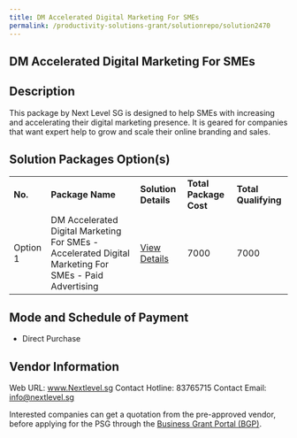 ```yaml
---
title: DM Accelerated Digital Marketing For SMEs
permalink: /productivity-solutions-grant/solutionrepo/solution2470
---
```


## DM Accelerated Digital Marketing For SMEs

## Description

This package by Next Level SG is designed to help SMEs with increasing and accelerating their digital marketing presence. It is geared for companies that want expert help to grow and scale their online branding and sales.

## Solution Packages Option(s)

<table>
<tr>
<td><b>No.</b></td>
<td><b>Package Name</b></td>
<td><b>Solution Details</b></td>
<td><b>Total Package Cost</b></td>
<td><b>Total Qualifying</b></td>
</tr>
<tr>
<td>Option 1</td>
<td>DM Accelerated Digital Marketing For SMEs - Accelerated Digital Marketing For SMEs - Paid Advertising</td>
<td><a href='https://www.gobusiness.gov.sg/images/psg/Next_Level_SG_20210331_Desensitised_Annex_3_Part_1.pdf'>View Details</a></td>
<td>7000</td>
<td>7000</td>
</tr>
</table>

## Mode and Schedule of Payment

 - Direct Purchase

## Vendor Information

 Web URL: www.Nextlevel.sg 
Contact Hotline: 83765715 
Contact Email: info@nextlevel.sg 


Interested companies can get a quotation from the pre-approved vendor, before applying for the PSG through the <a href='https://www.businessgrants.gov.sg/'>Business Grant Portal (BGP)</a>.
<script src="/jquery/resize-tables.js"></script>
